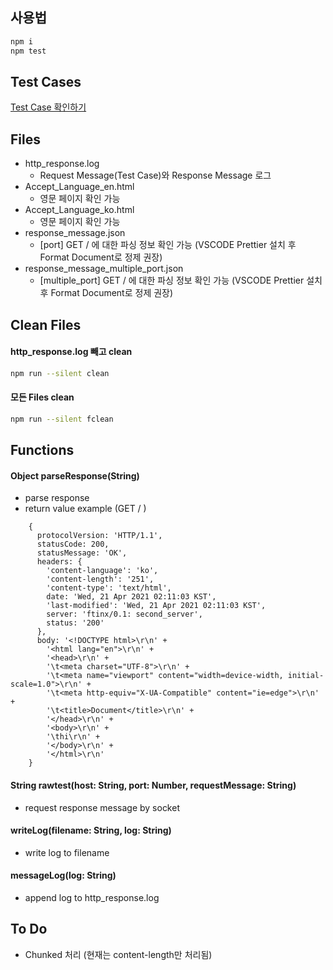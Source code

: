 ## 사용법

```sh
npm i
npm test
```

## Test Cases

[Test Case 확인하기](./testcase.md)

## Files

- http_response.log
  - Request Message(Test Case)와 Response Message 로그
- Accept_Language_en.html
  - 영문 페이지 확인 가능
- Accept_Language_ko.html
  - 영문 페이지 확인 가능
- response_message.json
  - [port] GET / 에 대한 파싱 정보 확인 가능 (VSCODE Prettier 설치 후 Format Document로 정제 권장)
- response_message_multiple_port.json
  - [multiple_port] GET / 에 대한 파싱 정보 확인 가능 (VSCODE Prettier 설치 후 Format Document로 정제 권장)

## Clean Files

#### http_response.log 빼고 clean

```sh
npm run --silent clean
```

#### 모든 Files clean

```sh
npm run --silent fclean
```

## Functions

#### Object parseResponse(String)
- parse response
- return value example (GET / )

```
    {
      protocolVersion: 'HTTP/1.1',
      statusCode: 200,
      statusMessage: 'OK',
      headers: {
        'content-language': 'ko',
        'content-length': '251',
        'content-type': 'text/html',
        date: 'Wed, 21 Apr 2021 02:11:03 KST',
        'last-modified': 'Wed, 21 Apr 2021 02:11:03 KST',
        server: 'ftinx/0.1: second_server',
        status: '200'
      },
      body: '<!DOCTYPE html>\r\n' +
        '<html lang="en">\r\n' +
        '<head>\r\n' +
        '\t<meta charset="UTF-8">\r\n' +
        '\t<meta name="viewport" content="width=device-width, initial-scale=1.0">\r\n' +
        '\t<meta http-equiv="X-UA-Compatible" content="ie=edge">\r\n' +
        '\t<title>Document</title>\r\n' +
        '</head>\r\n' +
        '<body>\r\n' +
        '\thi\r\n' +
        '</body>\r\n' +
        '</html>\r\n'
    }
```

#### String rawtest(host: String, port: Number, requestMessage: String)
- request response message by socket
#### writeLog(filename: String, log: String)
- write log to filename
#### messageLog(log: String)
- append log to http_response.log


## To Do
- Chunked 처리 (현재는 content-length만 처리됨)
